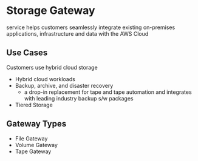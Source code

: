 # Storage Gateway
service helps customers seamlessly integrate existing on-premises applications, infrastructure and data with the AWS Cloud

## Use Cases
Customers use hybrid cloud storage

  - Hybrid cloud workloads
  - Backup, archive, and disaster recovery
    + a drop-in replacement for tape and tape automation and integrates with leading industry backup s/w packages
  - Tiered Storage
  
## Gateway Types
  - File Gateway
  - Volume Gateway
  - Tape Gateway
 
